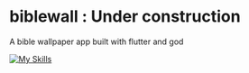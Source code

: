 # biblewall : Under construction

A bible wallpaper app built with flutter  and god 


[![My Skills](https://skillicons.dev/icons?i=flutter)](https://skillicons.dev) 

